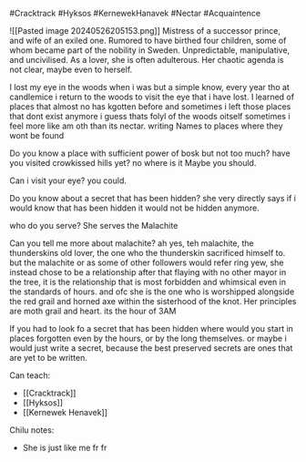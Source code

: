 #Cracktrack #Hyksos #KernewekHanavek #Nectar #Acquaintence 

![[Pasted image 20240526205153.png]]
Mistress of a successor prince, and wife of an exiled one. Rumored to have birthed four children, some of whom became part of the nobility in Sweden. Unpredictable, manipulative, and uncivilised. As a lover, she is often adulterous. Her chaotic agenda is not clear, maybe even to herself.

I lost my eye in the woods when i was but a simple know, every year tho at candlemice i return to the woods to visit the eye that i have lost.
I learned of places that almost no has kgotten before and sometimes i left those places that dont exist anymore i guess thats folyl of the woods oitself sometimes i feel more like am oth than its nectar.
writing Names to places where they wont be found

Do you know a place with sufficient power of bosk but not too much?
have you visited crowkissed hills yet?
no where is it
Maybe you should.

Can i visit your eye?
you could.

Do you know about a secret that has been hidden?
she very directly says if i would know that has been hidden it would not be hidden anymore.

who do you serve?
She serves the Malachite

Can you tell me more about malachite?
ah yes, teh malachite, the thunderskins old lover, the one who the thunderskin sacrificed himself to. but the malachite or as some of other followers would refer ring yew, she instead chose to be a relationship after that flaying with no other mayor in the tree, it is the relationship that is most forbidden and whimsical even in the standards of hours. and ofc she is the one who is worshipped alongside the red grail and horned axe within the sisterhood of the knot. Her principles are moth grail and heart. its the hour of 3AM

If you had to look fo a secret that has been hidden where would you start
in places forgotten even by the hours, or by the long themselves. or maybe i would just write a secret, because the best preserved secrets are ones that are yet to be written.

Can teach:
- [[Cracktrack]]
- [[Hyksos]]
- [[Kernewek Henavek]]

Chilu notes:
- She is just like me fr fr

